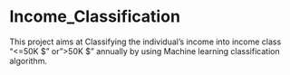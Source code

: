 # Income_Classification
This project aims at Classifying the individual’s income into income class “&lt;=50K $” or”>50K $” annually by using Machine learning classification algorithm.
